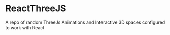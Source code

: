 # ReactThreeJS
A repo of random ThreeJs Animations and Interactive 3D spaces configured to work with React
